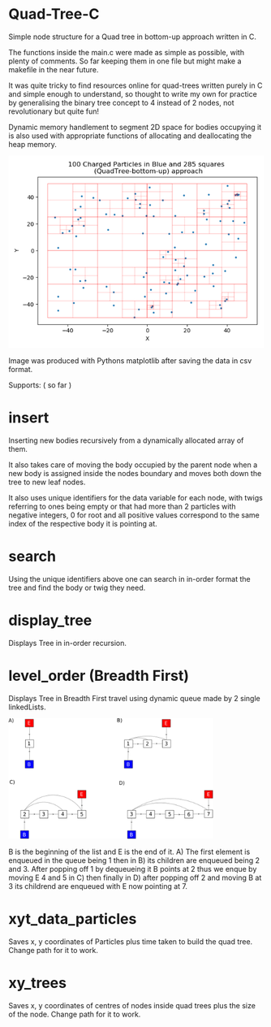 # Quad-Tree-C
Simple node structure for a Quad tree in bottom-up approach written in C. 

The functions inside the main.c were made as simple as possible, with plenty of comments. So far keeping them in one file but might make a makefile in the near future. 

It was quite tricky to find resources online for quad-trees written purely in C and simple enough to understand, so thought to write my own for practice by generalising the binary tree concept to 4 instead of 2 nodes, not revolutionary but quite fun!

Dynamic memory handlement to segment 2D space for bodies occupying it is also used with appropriate functions of allocating and deallocating the heap memory.

![100_particles_bottomup_Quad_Tree](https://github.com/AlbesK/Quad-Tree-C/blob/master/100_particles_bottomup_Quad_Tree.png)

Image was produced with Pythons matplotlib after saving the data in csv format.

Supports: ( so far )

# insert
Inserting new bodies recursively from a dynamically allocated array of them. 

It also takes care of moving the body occupied by the parent node when a new body is assigned inside the nodes boundary and moves both down the tree to new leaf nodes.

It also uses unique identifiers for the data variable for each node, with twigs referring to ones being empty or that had more than 2 particles with negative integers, 0 for root and all positive values correspond to the same index of the respective body it is pointing at.

# search

Using the unique identifiers above one can search in in-order format the tree and find the body or twig they need.

# display_tree

Displays Tree in in-order recursion.

# level_order (Breadth First)

Displays Tree in Breadth First travel using dynamic queue made by 2 single linkedLists.

<img src="https://github.com/AlbesK/Quad-Tree-C/blob/master/queue.png" alt="queue" width="80%"/>


B is the beginning of the list and E is the end of it. A) The first element is enqueued in the queue being 1 then in B) its children are enqueued being 2 and 3. After popping off 1 by dequeueing it B points at 2 thus we enque by moving E 4 and 5 in C) then finally in D) after popping off 2 and moving B at 3 its childrend are enqueued with E now pointing at 7.

# xyt_data_particles

Saves x, y coordinates of Particles plus time taken to build the quad tree. Change path for it to work.

# xy_trees

Saves x, y coordinates of centres of nodes inside quad trees plus the size of the node. Change path for it to work.

